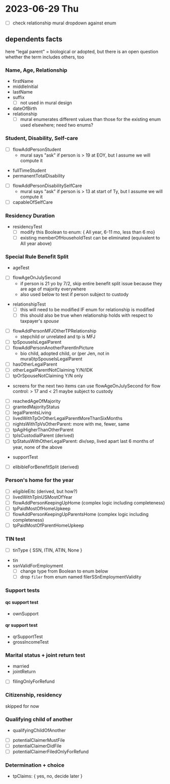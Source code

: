 # 2023-06-29 Thu

- [ ] check relationship mural dropdown against enum


## dependents facts

here "legal parent" = biological or adopted, but there is an open question whether the term includes others, too

### Name, Age, Relationship

- firstName
- middleInitial
- lastName
- suffix
    - [ ] not used in mural design
- dateOfBirth
- relationship
    - [ ] mural enumerates different values than those for the existing enum used elsewhere; need two enums? 

### Student, Disability, Self-care

- [ ] flowAddPersonStudent
    - mural says "ask" if person is > 19 at EOY, but I assume we will compute it
- fullTimeStudent
- permanentTotalDisability
- [ ] flowAddPersonDisabilitySelfCare
    - mural says "ask" if person is > 13 at start of Ty, but I assume we will compute it
- [ ] capableOfSelfCare

### Residency Duration

- residencyTest
    - [ ] modify this Boolean to enum: { All year, 6-11 mo, less than 6 mo}
    - [ ] existing memberOfHouseholdTest can be eliminated (equivalent to All year above)

### Special Rule Benefit Split

- ageTest
- [ ] flowAgeOnJulySecond
    - if person is 21 yo by 7/2, skip entire benefit split issue because they are age of majority everywhere
    - also used below to test if person subject to custody
- relationshipTest
    - [ ] this will need to be modified IF enum for relationship is modified
    - [ ] this should also be true when relationship holds with respect to taxpayer's *spouse*
- [ ] flowAddPersonMFJOtherTPRelationship
    - stepchild or unrelated and tp is MFJ
- [ ] tpSpouseIsLegalParent
- [ ] flowAddPersonAnotherParentInPicture
    - bio child, adopted child, or (per Jen, not in mural)tpSpouseIsLegalParent
- [ ] hasOtherLegalParent
- [ ] otherLegalParentNotClaiming Y/N/IDK
- [ ] tpOrSpouseNotClaiming Y/N only
- screens for the next two items can use flowAgeOnJulySecond for flow control: > 17 and < 21 maybe subject to custody
- [ ] reachedAgeOfMajority
- [ ] grantedMajorityStatus
- [ ] legalParentsLiving
- [ ] livedWithTpOrOtherLegalParentMoreThanSixMonths
- [ ] nightsWithTpVsOtherParent: more with me, fewer, same
- [ ] tpAgiHigherThanOtherParent
- [ ] tpIsCustodialParent (derived)
- [ ] tpStatusWithOtherLegalParent: div/sep, lived apart last 6 months of year, none of the above
- supportTest 
- [ ] elibibleForBenefitSplit (derived)

### Person's home for the year

- [ ] eligibleEitc (derived, but how?)
- [ ] livedWithTpInUSMostOfYear
- [ ] flowAddPersonKeepingUpHome (complex logic including completeness)
- [ ] tpPaidMostOfHomeUpkeep
- [ ] flowAddPersonKeepingUpParentsHome (complex logic including completeness)
- [ ] tpPaidMostOfParentHomeUpkeep

### TIN test

- [ ] tinType { SSN, ITIN, ATIN, None }
- tin
- ssnValidForEmployment
    - [ ] change type from Boolean to enum below
    - [ ] drop `filer` from enum named filerSSnEmploymentValidity

### Support tests

#### qc support test

- ownSupport

#### qr support test

- qrSupportTest 
- grossIncomeTest

### Marital status + joint return test

- married
- jointReturn
- [ ] filingOnlyForRefund

### Citizenship, residency

skipped for now

### Qualifying child of another

- qualifyingChildOfAnother
- [ ] potentialClaimerMustFile
- [ ] potentialClaimerDidFile
- [ ] potentialClaimerFiledOnlyForRefund

### Determination + choice

- tpClaims: { yes, no, decide later }